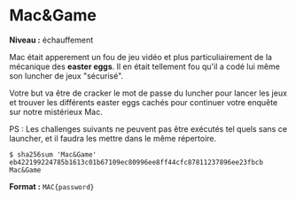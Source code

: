 # Mac&Game

**Niveau :** échauffement

Mac était apperement un fou de jeu vidéo et plus particuliairement de la mécanique des **easter eggs**. Il en était tellement fou qu'il a codé lui même son luncher de jeux "sécurisé".

Votre but va être de cracker le mot de passe du luncher pour lancer les jeux et trouver les différents easter eggs cachés pour continuer votre enquête sur notre mistérieux Mac.

PS : Les challenges suivants ne peuvent pas être exécutés tel quels sans ce launcher, et il faudra les mettre dans le même répertoire.

```
$ sha256sum 'Mac&Game' 
eb422199224785b1613c01b67109ec80996ee8ff44cfc87811237896ee23fbcb  Mac&Game
```

**Format :** `MAC{password}` 